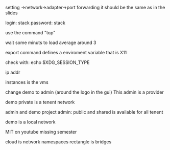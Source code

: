 setting ->network->adapter->port forwarding
it should be the same as in the slides

login: 
stack
password:
stack

use the command "top"

wait some minuts to load average around 3

export command
defines a enviroment variable that is X11

check with:
echo $XDG_SESSION_TYPE

ip addr

instances is the vms

change demo to admin (around the logo in the gui)
This admin is a provider

demo private is a tenent network

admin and demo project
admin:
public and shared is available for all tenent

demo is a local network

MIT on youtube missing semester

cloud is network namespaces
rectangle is bridges
